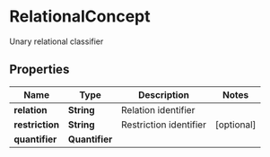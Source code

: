 

# RelationalConcept

Unary relational classifier
## Properties

Name | Type | Description | Notes
------------ | ------------- | ------------- | -------------
**relation** | **String** | Relation identifier | 
**restriction** | **String** | Restriction identifier |  [optional]
**quantifier** | **Quantifier** |  | 



